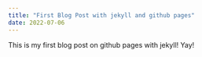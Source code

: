 ```yaml
---
title: "First Blog Post with jekyll and github pages"
date: 2022-07-06
---
```


This is my first blog post on github pages with jekyll! Yay!
